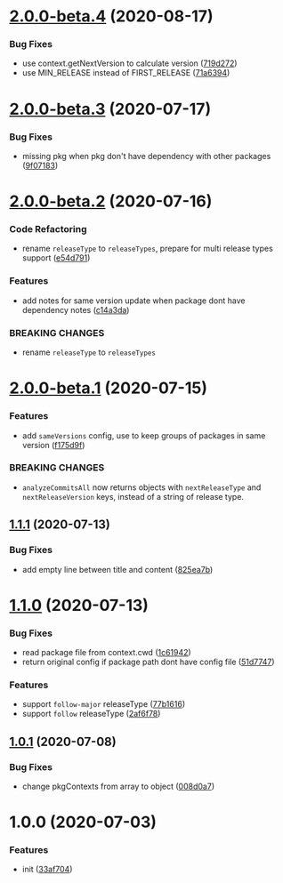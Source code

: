 # [2.0.0-beta.4](https://github.com/monorepo-semantic-release/monorepo/compare/v2.0.0-beta.3...v2.0.0-beta.4) (2020-08-17)


### Bug Fixes

* use context.getNextVersion to calculate version ([719d272](https://github.com/monorepo-semantic-release/monorepo/commit/719d272671ae1b8255101da2bfd10a5aab1a6b44))
* use MIN_RELEASE instead of FIRST_RELEASE ([71a6394](https://github.com/monorepo-semantic-release/monorepo/commit/71a639470936487ba2ba5898f6d4c442ba394285))

# [2.0.0-beta.3](https://github.com/monorepo-semantic-release/monorepo/compare/v2.0.0-beta.2...v2.0.0-beta.3) (2020-07-17)


### Bug Fixes

* missing pkg when pkg don't have dependency with other packages ([9f07183](https://github.com/monorepo-semantic-release/monorepo/commit/9f0718302bc2f26c1e9cf33917c3967e18debc65))

# [2.0.0-beta.2](https://github.com/monorepo-semantic-release/monorepo/compare/v2.0.0-beta.1...v2.0.0-beta.2) (2020-07-16)


### Code Refactoring

* rename `releaseType` to `releaseTypes`, prepare for multi release types support ([e54d791](https://github.com/monorepo-semantic-release/monorepo/commit/e54d791e1809e4d14b642e816c5140cca9c6ae51))


### Features

* add notes for same version update when package dont have dependency notes ([c14a3da](https://github.com/monorepo-semantic-release/monorepo/commit/c14a3da2d17921873c2551636a79a3e378516349))


### BREAKING CHANGES

* rename `releaseType` to `releaseTypes`

# [2.0.0-beta.1](https://github.com/monorepo-semantic-release/monorepo/compare/v1.1.1...v2.0.0-beta.1) (2020-07-15)


### Features

* add `sameVersions` config, use to keep groups of packages in same version ([f175d9f](https://github.com/monorepo-semantic-release/monorepo/commit/f175d9fa47ebbeb97989859d0e2077376e79679d))


### BREAKING CHANGES

* `analyzeCommitsAll` now returns objects with `nextReleaseType` and `nextReleaseVersion` keys, instead of a string of release type.

## [1.1.1](https://github.com/monorepo-semantic-release/monorepo/compare/v1.1.0...v1.1.1) (2020-07-13)


### Bug Fixes

* add empty line between title and content ([825ea7b](https://github.com/monorepo-semantic-release/monorepo/commit/825ea7b92614de3833937a44905c68895eea0f5c))

# [1.1.0](https://github.com/monorepo-semantic-release/monorepo/compare/v1.0.1...v1.1.0) (2020-07-13)


### Bug Fixes

* read package file from context.cwd ([1c61942](https://github.com/monorepo-semantic-release/monorepo/commit/1c61942875c391146a20e0ca696d68b232c92eee))
* return original config if package path dont have config file ([51d7747](https://github.com/monorepo-semantic-release/monorepo/commit/51d7747f0effd5377b6851c29760e124a1deaf4f))


### Features

* support `follow-major` releaseType ([77b1616](https://github.com/monorepo-semantic-release/monorepo/commit/77b16167e61bf334b5612a4f3c312dc6adbecd9b))
* support `follow` releaseType ([2af6f78](https://github.com/monorepo-semantic-release/monorepo/commit/2af6f7839e2b66fc4808b2a0e672c18f6b8b6789))

## [1.0.1](https://github.com/monorepo-semantic-release/monorepo/compare/v1.0.0...v1.0.1) (2020-07-08)


### Bug Fixes

* change pkgContexts from array to object ([008d0a7](https://github.com/monorepo-semantic-release/monorepo/commit/008d0a778551b081eef367746058bdb05553f53c))

# 1.0.0 (2020-07-03)


### Features

* init ([33af704](https://github.com/monorepo-semantic-release/monorepo/commit/33af7045a698d8b92f474d19641b20b6ad477c36))
